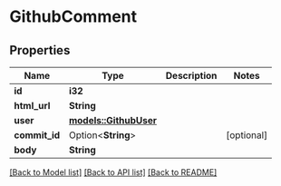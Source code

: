 # GithubComment

## Properties

Name | Type | Description | Notes
------------ | ------------- | ------------- | -------------
**id** | **i32** |  | 
**html_url** | **String** |  | 
**user** | [**models::GithubUser**](GithubUser.md) |  | 
**commit_id** | Option<**String**> |  | [optional]
**body** | **String** |  | 

[[Back to Model list]](../README.md#documentation-for-models) [[Back to API list]](../README.md#documentation-for-api-endpoints) [[Back to README]](../README.md)


